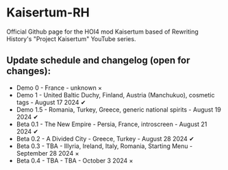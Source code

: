 # Kaisertum-RH
Official Github page for the HOI4 mod Kaisertum based of Rewriting History's "Project Kaisertum" YouTube series.

## Update schedule and changelog (open for changes):
- Demo 0 - France - unknown ×
- Demo 1 - United Baltic Duchy, Finland, Austria (Manchukuo), cosmetic tags - August 17 2024 ✔
- Demo 1.5 - Romania, Turkey, Greece, generic national spirits - August 19 2024 ✔
- Beta 0.1 - The New Empire - Persia, France, introscreen - August 21 2024 ✔
- Beta 0.2 - A Divided City - Greece, Turkey - August 28 2024 ✔
- Beta 0.3 - TBA - Illyria, Ireland, Italy, Romania, Starting Menu - September 28 2024 ×
- Beta 0.4 - TBA - TBA - October 3 2024 ×
